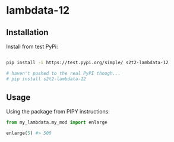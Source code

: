 # lambdata-12

## Installation

Install from test PyPi:

```sh

pip install -i https://test.pypi.org/simple/ s2t2-lambdata-12

# haven't pushed to the real PyPI though...
# pip install s2t2-lambdata-12
```

## Usage

Using the package from PIPY instructions:

```py
from my_lambdata.my_mod import enlarge

enlarge(5) #> 500
```
